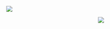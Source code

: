 <a href="https://github-readme-stats-rongronggg9.vercel.app/api?username=zdnpl&show_icons=true&count_private=true&include_all_commits=true&theme=tokyonight&custom_title=jodan1%20GitHub%20Stats&hide_border=true"><img src="https://github-readme-stats-rongronggg9.vercel.app/api?username=zdnpl&show_icons=true&count_private=true&include_all_commits=true&theme=tokyonight&custom_title=zdnpl%20GitHub%20Stats&hide_border=true">
</p>

<p align="center">
<a href="https://github-readme-stats-git-masterrstaa-rickstaa.vercel.app/api/top-langs?username=zdnpl&layout=compact&langs_count=10&theme=tokyonight&hide_border=true"><img src="https://github-readme-stats-git-masterrstaa-rickstaa.vercel.app/api/top-langs?username=zdnpl&layout=compact&langs_count=10&theme=tokyonight&hide_border=true">
</p>
